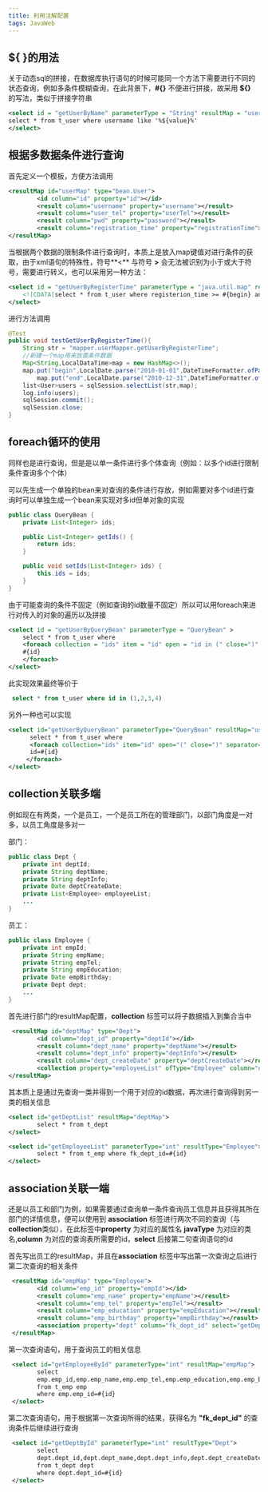 ```yaml
---
title: 利用注解配置
tags: JavaWeb
---
```


## ${  }的用法

关于动态sql的拼接，在数据库执行语句的时候可能同一个方法下需要进行不同的状态查询，例如多条件模糊查询，在此背景下，**#{}** 不便进行拼接，故采用 **${}** 的写法，类似于拼接字符串

```xml
<select id = "getUserByName" parameterType = "String" resultMap = "userMap">
select * from t_user where username like '%${value}%'
</select>
```

## 根据多数据条件进行查询

首先定义一个模板，方便方法调用

```xml
<resultMap id="userMap" type="bean.User">
        <id column="id" property="id"></id>
        <result column="username" property="username"></result>
        <result column="user_tel" property="userTel"></result>
        <result column="pwd" property="password"></result>
        <result column="registration_time" property="registrationTime"></result>
</resultMap>
```

当根据两个数据的限制条件进行查询时，本质上是放入map键值对进行条件的获取，由于xml语句的特殊性，符号**<** 与符号 **>** 会无法被识别为小于或大于符号，需要进行转义，也可以采用另一种方法：

```xml
<select id = "getUserByRegisterTime" parameterType = "java.util.map" resultMap = "userMap">
    <![CDATA[select * from t_user where registerion_time >= #{begin} and registration_time <= #{end}]]>
</select>
```

进行方法调用

```java
@Test
public void testGetUserByRegisterTime(){
    String str = "mapper.userMapper.getUserByRegisterTime";
    //新建一个map用来放置条件数据
    Map<String,LocalDataTime>map = new HashMap<>();
    map.put("begin",LocalDate.parse("2010-01-01",DateTimeFormatter.ofPattern("yyyy-MM-dd")).atStartOfDay());
        map.put("end",LocalDate.parse("2010-12-31",DateTimeFormatter.ofPattern("yyyy-MM-dd")).atStartOfDay());
    list<User>users = sqlSession.selectList(str,map);
    log.info(users);
    sqlSession.commit();
    sqlSession.close;
}
```

## foreach循环的使用

同样也是进行查询，但是是以单一条件进行多个体查询（例如：以多个id进行限制条件查询多个个体）

可以先生成一个单独的bean来对查询的条件进行存放，例如需要对多个id进行查询时可以单独生成一个bean来实现对多id但单对象的实现

```java
public class QueryBean {
    private List<Integer> ids;

    public List<Integer> getIds() {
        return ids;
    }

    public void setIds(List<Integer> ids) {
        this.ids = ids;
    }
}
```

由于可能查询的条件不固定（例如查询的id数量不固定）所以可以用foreach来进行对传入的对象的遍历以及拼接

```xml
<select id = "getUserByQueryBean" parameterType = "QueryBean" >
    select * from t_user where
	<foreach collection = "ids" item = "id" open = "id in (" close=")" separator = ",">
    #{id}
    </foreach>
</select>
```

此实现效果最终等价于

```sql
 select * from t_user where id in (1,2,3,4)
```

另外一种也可以实现

```xml
<select id="getUserByQueryBean" parameterType="QueryBean" resultMap="userMap">
      select * from t_user where
      <foreach collection="ids" item="id" open="(" close=")" separator="or">
      id=#{id}
     </foreach>
</select>
```

## collection关联多端

例如现在有两类，一个是员工，一个是员工所在的管理部门，以部门角度是一对多，以员工角度是多对一

部门：

```java
public class Dept {
    private int deptId;
    private String deptName;
    private String deptInfo;
    private Date deptCreateDate;
    private List<Employee> employeeList;
    ...
}
```

员工：

```java
public class Employee {
    private int empId;
    private String empName;
    private String empTel;
    private String empEducation;
    private Date empBirthday;
    private Dept dept;
    ...
}
```

首先进行部门的resultMap配置，**collection** 标签可以将子数据插入到集合当中

```xml
 <resultMap id="deptMap" type="Dept">
        <id column="dept_id" property="deptId"></id>
        <result column="dept_name" property="deptName"></result>
        <result column="dept_info" property="deptInfo"></result>
        <result column="dept_createDate" property="deptCreateDate"></result>
        <collection property="employeeList" ofType="Employee" column="dept_id" select="getEmployeeList"></collection>
</resultMap>
```

其本质上是通过先查询一类并得到一个用于对应的id数据，再次进行查询得到另一类的相关信息

```xml
<select id="getDeptList" resultMap="deptMap">
        select * from t_dept
</select>
```

```xml
<select id="getEmployeeList" parameterType="int" resultType="Employee">
        select * from t_emp where fk_dept_id=#{id}
</select>
```

## association关联一端

还是以员工和部门为例，如果需要通过查询单一条件查询员工信息并且获得其所在部门的详情信息，便可以使用到 **association** 标签进行两次不同的查询（与**collection**类似），在此标签中**property** 为对应的属性名 **javaType** 为对应的类名,**column** 为对应的查询表所需要的id，**select** 后接第二句查询语句的id

首先写出员工的resultMap，并且在**association** 标签中写出第一次查询之后进行第二次查询的相关条件

```xml
 <resultMap id="empMap" type="Employee">
        <id column="emp_id" property="empId"></id>
        <result column="emp_name" property="empName"></result>
        <result column="emp_tel" property="empTel"></result>
        <result column="emp_education" property="empEducation"></result>
        <result column="emp_birthday" property="empBirthday"></result>
        <association property="dept" column="fk_dept_id" select="getDeptById" />
 </resultMap>
```

第一次查询语句，用于查询员工的相关信息

```xml
 <select id="getEmployeeById" parameterType="int" resultMap="empMap">
        select 
     	emp.emp_id,emp.emp_name,emp.emp_tel,emp.emp_education,emp.emp_birthday,emp.fk_dept_id
        from t_emp emp
        where emp.emp_id=#{id}
 </select>
```

第二次查询语句，用于根据第一次查询所得的结果，获得名为 **"fk_dept_id"** 的查询条件后继续进行查询

```xml
 <select id="getDeptById" parameterType="int" resultType="Dept">
        select
        dept.dept_id,dept.dept_name,dept.dept_info,dept.dept_createDate
        from t_dept dept
        where dept.dept_id=#{id}
 </select>
```

